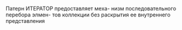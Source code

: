 Патерн ИТЕРАТОР предоставляет меха-
низм последовательного перебора элмен-
тов коллекции без раскрытия ее внутреннего
представления